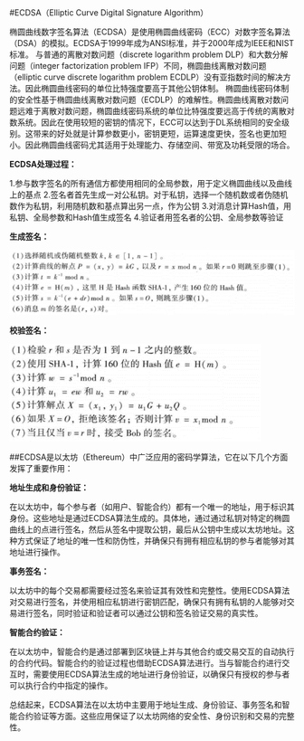 <br><br>
#ECDSA（Elliptic Curve Digital Signature Algorithm）

椭圆曲线数字签名算法（ECDSA）是使用椭圆曲线密码（ECC）对数字签名算法（DSA）的模拟。ECDSA于1999年成为ANSI标准，并于2000年成为IEEE和NIST标准。
与普通的离散对数问题（discrete logarithm problem DLP）和大数分解问题（integer factorization problem IFP）不同，椭圆曲线离散对数问题（elliptic curve discrete logarithm problem ECDLP）没有亚指数时间的解决方法。因此椭圆曲线密码的单位比特强度要高于其他公钥体制。
椭圆曲线密码体制的安全性基于椭圆曲线离散对数问题（ECDLP）的难解性。椭圆曲线离散对数问题远难于离散对数问题，椭圆曲线密码系统的单位比特强度要远高于传统的离散对数系统。因此在使用较短的密钥的情况下，ECC可以达到于DL系统相同的安全级别。这带来的好处就是计算参数更小，密钥更短，运算速度更快，签名也更加短小。因此椭圆曲线密码尤其适用于处理能力、存储空间、带宽及功耗受限的场合。

**ECDSA处理过程：**

1.参与数字签名的所有通信方都使用相同的全局参数，用于定义椭圆曲线以及曲线上的基点
2.签名者首先生成一对公私钥。对于私钥，选择一个随机数或者伪随机数作为私钥，利用随机数和基点算出另一点，作为公钥
3.对消息计算Hash值，用私钥、全局参数和Hash值生成签名
4.验证者用签名者的公钥、全局参数等验证

**生成签名：**

![image](https://github.com/yxh1120/Homework-group-41/blob/main/Project%2010/10-1.png)

**校验签名：**

![image](https://github.com/yxh1120/Homework-group-41/blob/main/Project%2010/10-2.png)



##ECDSA是以太坊（Ethereum）中广泛应用的密码学算法，它在以下几个方面发挥了重要作用：

**地址生成和身份验证：**

在以太坊中，每个参与者（如用户、智能合约）都有一个唯一的地址，用于标识其身份。这些地址是通过ECDSA算法生成的。具体地，通过通过私钥对特定的椭圆曲线上的点进行签名，然后从签名中提取公钥，最后从公钥中生成以太坊地址。这种方式保证了地址的唯一性和防伪性，并确保只有拥有相应私钥的参与者能够对其地址进行操作。

**事务签名：**

以太坊中的每个交易都需要经过签名来验证其有效性和完整性。使用ECDSA算法对交易进行签名，并使用相应私钥进行密钥匹配，确保只有拥有私钥的人能够对交易进行签名，同时验证和验证者可以通过公钥和签名验证交易的真实性。

**智能合约验证：**

在以太坊中，智能合约是通过部署到区块链上并与其他合约或交易交互的自动执行的合约代码。智能合约的验证过程也借助ECDSA算法进行。当与智能合约进行交互时，需要使用ECDSA算法生成的地址进行身份验证，以确保只有授权的参与者可以执行合约中指定的操作。

总结起来，ECDSA算法在以太坊中主要用于地址生成、身份验证、事务签名和智能合约验证等方面。这些应用保证了以太坊网络的安全性、身份识别和交易的完整性。
